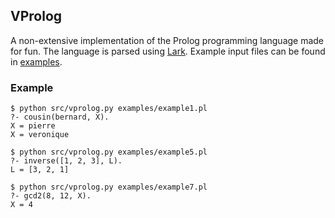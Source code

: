 ## VProlog

A non-extensive implementation of the Prolog programming language made for fun.
The language is parsed using [Lark](https://github.com/lark-parser/lark).
Example input files can be found in [examples](/examples).

### Example

```
$ python src/vprolog.py examples/example1.pl
?- cousin(bernard, X).
X = pierre
X = veronique
```

```
$ python src/vprolog.py examples/example5.pl
?- inverse([1, 2, 3], L).
L = [3, 2, 1]
```

```
$ python src/vprolog.py examples/example7.pl
?- gcd2(8, 12, X).
X = 4
```